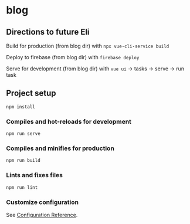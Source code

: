 # blog

## Directions to future Eli

Build for production (from blog dir) with ```npx vue-cli-service build``` 

Deploy to firebase (from blog dir) with ```firebase deploy```

Serve for development (from blog dir) with ```vue ui``` -> tasks -> serve -> run task


## Project setup
```
npm install
```

### Compiles and hot-reloads for development
```
npm run serve
```

### Compiles and minifies for production
```
npm run build
```

### Lints and fixes files
```
npm run lint
```

### Customize configuration
See [Configuration Reference](https://cli.vuejs.org/config/).
